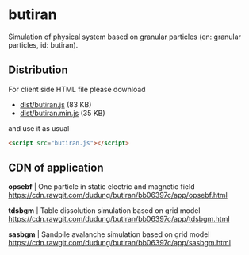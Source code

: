 # butiran
Simulation of physical system based on granular particles (en: granular particles, id: butiran).

## Distribution
For client side HTML file please download

* [dist/butiran.js](https://github.com/dudung/butiran/blob/master/dist/butiran.js) (83 KB)
* [dist/butiran.min.js](https://github.com/dudung/butiran/blob/master/dist/butiran.min.js) (35 KB)

and use it as usual

```html
<script src="butiran.js"></script>
```

## CDN of application

**opsebf** | One particle in static electric and magnetic field \
https://cdn.rawgit.com/dudung/butiran/bb06397c/app/opsebf.html

**tdsbgm** | Table dissolution simulation based on grid model \
https://cdn.rawgit.com/dudung/butiran/bb06397c/app/tdsbgm.html

**sasbgm** | Sandpile avalanche simulation based on grid model \
https://cdn.rawgit.com/dudung/butiran/bb06397c/app/sasbgm.html
